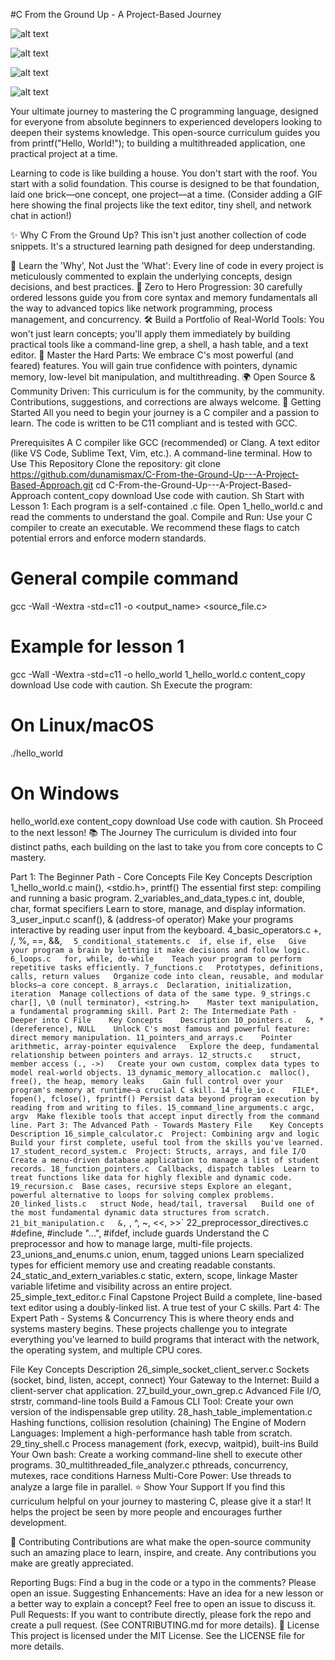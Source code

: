#C From the Ground Up - A Project-Based Journey

![alt text](https://img.shields.io/badge/Language-C-blue.svg)

![alt text](https://img.shields.io/badge/License-MIT-yellow.svg)

![alt text](https://img.shields.io/badge/PRs-welcome-brightgreen.svg?style=flat-square)

![alt text](https://img.shields.io/github/stars/dunamismax/C-From-the-Ground-Up---A-Project-Based-Approach?style=social)

Your ultimate journey to mastering the C programming language, designed for everyone from absolute beginners to experienced developers looking to deepen their systems knowledge. This open-source curriculum guides you from printf("Hello, World!"); to building a multithreaded application, one practical project at a time.

Learning to code is like building a house. You don't start with the roof. You start with a solid foundation. This course is designed to be that foundation, laid one brick—one concept, one project—at a time.
(Consider adding a GIF here showing the final projects like the text editor, tiny shell, and network chat in action!)

✨ Why C From the Ground Up?
This isn't just another collection of code snippets. It's a structured learning path designed for deep understanding.

🧠 Learn the 'Why', Not Just the 'What': Every line of code in every project is meticulously commented to explain the underlying concepts, design decisions, and best practices.
🚀 Zero to Hero Progression: 30 carefully ordered lessons guide you from core syntax and memory fundamentals all the way to advanced topics like network programming, process management, and concurrency.
🛠️ Build a Portfolio of Real-World Tools: You won't just learn concepts; you'll apply them immediately by building practical tools like a command-line grep, a shell, a hash table, and a text editor.
💪 Master the Hard Parts: We embrace C's most powerful (and feared) features. You will gain true confidence with pointers, dynamic memory, low-level bit manipulation, and multithreading.
🌍 Open Source & Community Driven: This curriculum is for the community, by the community. Contributions, suggestions, and corrections are always welcome.
🚀 Getting Started
All you need to begin your journey is a C compiler and a passion to learn. The code is written to be C11 compliant and is tested with GCC.

Prerequisites
A C compiler like GCC (recommended) or Clang.
A text editor (like VS Code, Sublime Text, Vim, etc.).
A command-line terminal.
How to Use This Repository
Clone the repository:
git clone https://github.com/dunamismax/C-From-the-Ground-Up---A-Project-Based-Approach.git
cd C-From-the-Ground-Up---A-Project-Based-Approach
content_copy
download
Use code with caution.
Sh
Start with Lesson 1: Each program is a self-contained .c file. Open 1_hello_world.c and read the comments to understand the goal.
Compile and Run: Use your C compiler to create an executable. We recommend these flags to catch potential errors and enforce modern standards.
# General compile command
gcc -Wall -Wextra -std=c11 -o <output_name> <source_file.c>

# Example for lesson 1
gcc -Wall -Wextra -std=c11 -o hello_world 1_hello_world.c
content_copy
download
Use code with caution.
Sh
Execute the program:
# On Linux/macOS
./hello_world

# On Windows
hello_world.exe
content_copy
download
Use code with caution.
Sh
Proceed to the next lesson!
📚 The Journey
The curriculum is divided into four distinct paths, each building on the last to take you from core concepts to C mastery.

Part 1: The Beginner Path - Core Concepts
File	Key Concepts	Description
1_hello_world.c	main(), <stdio.h>, printf()	The essential first step: compiling and running a basic program.
2_variables_and_data_types.c	int, double, char, format specifiers	Learn to store, manage, and display information.
3_user_input.c	scanf(), & (address-of operator)	Make your programs interactive by reading user input from the keyboard.
4_basic_operators.c	+, /, %, ==, &&, `	
5_conditional_statements.c	if, else if, else	Give your program a brain by letting it make decisions and follow logic.
6_loops.c	for, while, do-while	Teach your program to perform repetitive tasks efficiently.
7_functions.c	Prototypes, definitions, calls, return values	Organize code into clean, reusable, and modular blocks—a core concept.
8_arrays.c	Declaration, initialization, iteration	Manage collections of data of the same type.
9_strings.c	char[], \0 (null terminator), <string.h>	Master text manipulation, a fundamental programming skill.
Part 2: The Intermediate Path - Deeper into C
File	Key Concepts	Description
10_pointers.c	&, * (dereference), NULL	Unlock C's most famous and powerful feature: direct memory manipulation.
11_pointers_and_arrays.c	Pointer arithmetic, array-pointer equivalence	Explore the deep, fundamental relationship between pointers and arrays.
12_structs.c	struct, member access (., ->)	Create your own custom, complex data types to model real-world objects.
13_dynamic_memory_allocation.c	malloc(), free(), the heap, memory leaks	Gain full control over your program's memory at runtime—a crucial C skill.
14_file_io.c	FILE*, fopen(), fclose(), fprintf()	Persist data beyond program execution by reading from and writing to files.
15_command_line_arguments.c	argc, argv	Make flexible tools that accept input directly from the command line.
Part 3: The Advanced Path - Towards Mastery
File	Key Concepts	Description
16_simple_calculator.c	Project: Combining argv and logic	Build your first complete, useful tool from the skills you've learned.
17_student_record_system.c	Project: Structs, arrays, and file I/O	Create a menu-driven database application to manage a list of student records.
18_function_pointers.c	Callbacks, dispatch tables	Learn to treat functions like data for highly flexible and dynamic code.
19_recursion.c	Base cases, recursive steps	Explore an elegant, powerful alternative to loops for solving complex problems.
20_linked_lists.c	struct Node, head/tail, traversal	Build one of the most fundamental dynamic data structures from scratch.
21_bit_manipulation.c	&, `	, ^, ~, <<, >>`
22_preprocessor_directives.c	#define, #include "...", #ifdef, include guards	Understand the C preprocessor and how to manage large, multi-file projects.
23_unions_and_enums.c	union, enum, tagged unions	Learn specialized types for efficient memory use and creating readable constants.
24_static_and_extern_variables.c	static, extern, scope, linkage	Master variable lifetime and visibility across an entire project.
25_simple_text_editor.c	Final Capstone Project	Build a complete, line-based text editor using a doubly-linked list. A true test of your C skills.
Part 4: The Expert Path - Systems & Concurrency
This is where theory ends and systems mastery begins. These projects challenge you to integrate everything you've learned to build programs that interact with the network, the operating system, and multiple CPU cores.

File	Key Concepts	Description
26_simple_socket_client_server.c	Sockets (socket, bind, listen, accept, connect)	Your Gateway to the Internet: Build a client-server chat application.
27_build_your_own_grep.c	Advanced File I/O, strstr, command-line tools	Build a Famous CLI Tool: Create your own version of the indispensable grep utility.
28_hash_table_implementation.c	Hashing functions, collision resolution (chaining)	The Engine of Modern Languages: Implement a high-performance hash table from scratch.
29_tiny_shell.c	Process management (fork, execvp, waitpid), built-ins	Build Your Own bash: Create a working command-line shell to execute other programs.
30_multithreaded_file_analyzer.c	pthreads, concurrency, mutexes, race conditions	Harness Multi-Core Power: Use threads to analyze a large file in parallel.
⭐ Show Your Support
If you find this curriculum helpful on your journey to mastering C, please give it a star! It helps the project be seen by more people and encourages further development.

🤝 Contributing
Contributions are what make the open-source community such an amazing place to learn, inspire, and create. Any contributions you make are greatly appreciated.

Reporting Bugs: Find a bug in the code or a typo in the comments? Please open an issue.
Suggesting Enhancements: Have an idea for a new lesson or a better way to explain a concept? Feel free to open an issue to discuss it.
Pull Requests: If you want to contribute directly, please fork the repo and create a pull request. (See CONTRIBUTING.md for more details).
📜 License
This project is licensed under the MIT License. See the LICENSE file for more details.
